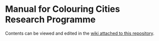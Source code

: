 # Manual for Colouring Cities Research Programme

Contents can be viewed and edited in the [wiki attached to this repository](https://github.com/colouring-cities/manual/wiki).
